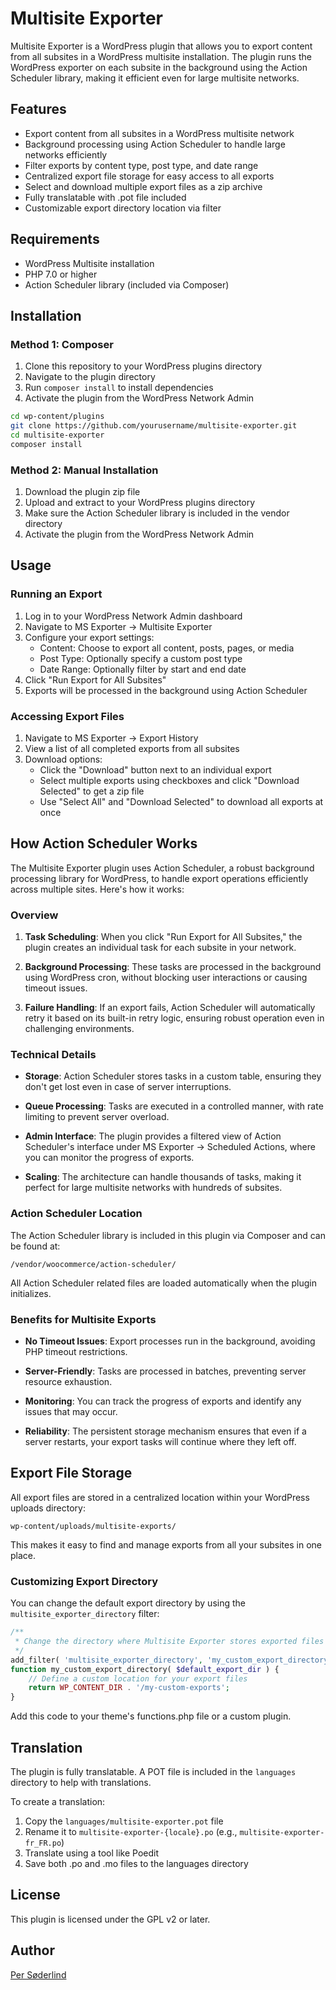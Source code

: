 # Multisite Exporter

Multisite Exporter is a WordPress plugin that allows you to export content from all subsites in a WordPress multisite installation. The plugin runs the WordPress exporter on each subsite in the background using the Action Scheduler library, making it efficient even for large multisite networks.

## Features

- Export content from all subsites in a WordPress multisite network
- Background processing using Action Scheduler to handle large networks efficiently
- Filter exports by content type, post type, and date range
- Centralized export file storage for easy access to all exports
- Select and download multiple export files as a zip archive
- Fully translatable with .pot file included
- Customizable export directory location via filter

## Requirements

- WordPress Multisite installation
- PHP 7.0 or higher
- Action Scheduler library (included via Composer)

## Installation

### Method 1: Composer

1. Clone this repository to your WordPress plugins directory
2. Navigate to the plugin directory
3. Run `composer install` to install dependencies
4. Activate the plugin from the WordPress Network Admin

```bash
cd wp-content/plugins
git clone https://github.com/yourusername/multisite-exporter.git
cd multisite-exporter
composer install
```

### Method 2: Manual Installation

1. Download the plugin zip file
2. Upload and extract to your WordPress plugins directory
3. Make sure the Action Scheduler library is included in the vendor directory
4. Activate the plugin from the WordPress Network Admin

## Usage

### Running an Export

1. Log in to your WordPress Network Admin dashboard
2. Navigate to MS Exporter → Multisite Exporter
3. Configure your export settings:
   - Content: Choose to export all content, posts, pages, or media
   - Post Type: Optionally specify a custom post type
   - Date Range: Optionally filter by start and end date
4. Click "Run Export for All Subsites"
5. Exports will be processed in the background using Action Scheduler

### Accessing Export Files

1. Navigate to MS Exporter → Export History
2. View a list of all completed exports from all subsites
3. Download options:
   - Click the "Download" button next to an individual export
   - Select multiple exports using checkboxes and click "Download Selected" to get a zip file
   - Use "Select All" and "Download Selected" to download all exports at once

## How Action Scheduler Works

The Multisite Exporter plugin uses Action Scheduler, a robust background processing library for WordPress, to handle export operations efficiently across multiple sites. Here's how it works:

### Overview

1. **Task Scheduling**: When you click "Run Export for All Subsites," the plugin creates an individual task for each subsite in your network.

2. **Background Processing**: These tasks are processed in the background using WordPress cron, without blocking user interactions or causing timeout issues.

3. **Failure Handling**: If an export fails, Action Scheduler will automatically retry it based on its built-in retry logic, ensuring robust operation even in challenging environments.

### Technical Details

- **Storage**: Action Scheduler stores tasks in a custom table, ensuring they don't get lost even in case of server interruptions.
  
- **Queue Processing**: Tasks are executed in a controlled manner, with rate limiting to prevent server overload.

- **Admin Interface**: The plugin provides a filtered view of Action Scheduler's interface under MS Exporter → Scheduled Actions, where you can monitor the progress of exports.

- **Scaling**: The architecture can handle thousands of tasks, making it perfect for large multisite networks with hundreds of subsites.

### Action Scheduler Location

The Action Scheduler library is included in this plugin via Composer and can be found at:

```
/vendor/woocommerce/action-scheduler/
```

All Action Scheduler related files are loaded automatically when the plugin initializes.

### Benefits for Multisite Exports

- **No Timeout Issues**: Export processes run in the background, avoiding PHP timeout restrictions.
  
- **Server-Friendly**: Tasks are processed in batches, preventing server resource exhaustion.
  
- **Monitoring**: You can track the progress of exports and identify any issues that may occur.

- **Reliability**: The persistent storage mechanism ensures that even if a server restarts, your export tasks will continue where they left off.

## Export File Storage

All export files are stored in a centralized location within your WordPress uploads directory:

```
wp-content/uploads/multisite-exports/
```

This makes it easy to find and manage exports from all your subsites in one place.

### Customizing Export Directory

You can change the default export directory by using the `multisite_exporter_directory` filter:

```php
/**
 * Change the directory where Multisite Exporter stores exported files
 */
add_filter( 'multisite_exporter_directory', 'my_custom_export_directory' );
function my_custom_export_directory( $default_export_dir ) {
    // Define a custom location for your export files
    return WP_CONTENT_DIR . '/my-custom-exports';
}
```

Add this code to your theme's functions.php file or a custom plugin.

## Translation

The plugin is fully translatable. A POT file is included in the `languages` directory to help with translations.

To create a translation:

1. Copy the `languages/multisite-exporter.pot` file
2. Rename it to `multisite-exporter-{locale}.po` (e.g., `multisite-exporter-fr_FR.po`)
3. Translate using a tool like Poedit
4. Save both .po and .mo files to the languages directory

## License

This plugin is licensed under the GPL v2 or later.

## Author

[Per Søderlind](https://soderlind.no)
